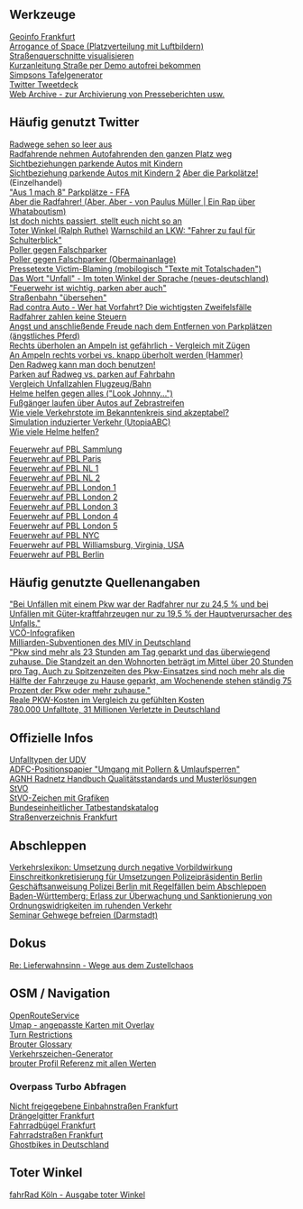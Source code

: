 Werkzeuge
-----
[Geoinfo Frankfurt](https://geoinfo.frankfurt.de/mapbender/application/stadtplan)  
[Arrogance of Space (Platzverteilung mit Luftbildern)](https://cyklokoalicia.sk/arrogance/)  
[Straßenquerschnitte visualisieren](https://streetmix.net)  
[Kurzanleitung Straße per Demo autofrei bekommen](https://twitter.com/autofreiberlin/status/1160624160135143425)  
[Simpsons Tafelgenerator](https://imgflip.com/memegenerator/60777140/Bart-Simpson---chalkboard)  
[Twitter Tweetdeck](https://tweetdeck.twitter.com)  
[Web Archive - zur Archivierung von Presseberichten usw.](https://web.archive.org)


Häufig genutzt Twitter
----------------------

[Radwege sehen so leer aus](https://twitter.com/DerGraslutscher/status/1220282050055409664)  
[Radfahrende nehmen Autofahrenden den ganzen Platz weg](https://twitter.com/BerlinCyclist/status/1224054920514539520)  
[Sichtbeziehungen parkende Autos mit Kindern](https://twitter.com/KidicalMass_S/status/1243213103304716290)  
[Sichtbeziehung parkende Autos mit Kindern 2](https://twitter.com/josykitchen/status/1106125679266070528)
[Aber die Parkplätze!](https://twitter.com/DirkDorsch/status/1222578850305015808?s=20) (Einzelhandel)  
["Aus 1 mach 8" Parkplätze - FFA](https://www.adfc-frankfurt.de/Frankfurt_aktuell/FFA_Archiv/Ausgabe_2020_4/2020_4_12_aus_1.html)  
[Aber die Radfahrer! (Aber, Aber - von Paulus Müller | Ein Rap über Whataboutism)](https://www.youtube.com/watch?v=uoJcAILqEDw)  
[Ist doch nichts passiert, stellt euch nicht so an](https://twitter.com/MrLoehm/status/1231330814245425154)  
[Toter Winkel (Ralph Ruthe)](https://twitter.com/ralphruthe/status/1230752902991319046) 
[Warnschild an LKW: "Fahrer zu faul für Schulterblick"](https://twitter.com/dukoid/status/1297903273693843456)  
[Poller gegen Falschparker](https://twitter.com/FfmOgo/status/1230110332120637441)  
[Poller gegen Falschparker (Obermainanlage)](https://twitter.com/avoooni/status/1181119784186007552)  
[Pressetexte Victim-Blaming (mobilogisch "Texte mit Totalschaden")](https://twitter.com/SchwaBicyclist/status/1226471122608238592)  
[Das Wort "Unfall" - Im toten Winkel der Sprache (neues-deutschland)](https://www.neues-deutschland.de/artikel/1101202.wort-unfall-im-toten-winkel-der-sprache.html)  
["Feuerwehr ist wichtig, parken aber auch"](https://twitter.com/aktuelle_stunde/status/1154418437537579008)  
[Straßenbahn "übersehen"](https://twitter.com/FFMbyBicycle/status/1235148263470379009)  
[Rad contra Auto - Wer hat Vorfahrt? Die wichtigsten Zweifelsfälle](https://www.stern.de/auto/service/rad-contra-auto---wer-hat-vorfahrt--die-wichtigsten-zweifelsfaelle-8156042.html)  
[Radfahrer zahlen keine Steuern](https://www.rbb24.de/panorama/beitrag/2020/09/berlin-fragen-antworten-fahrrad-steuer-radweg.htm)  
[Angst und anschließende Freude nach dem Entfernen von Parkplätzen (ängstliches Pferd)](https://twitter.com/fietsprofessor/status/1135992004742176768)  
[Rechts überholen an Ampeln ist gefährlich - Vergleich mit Zügen](https://twitter.com/MarBel78/status/1270303528049926149)  
[An Ampeln rechts vorbei vs. knapp überholt werden (Hammer)](https://twitter.com/dd_flo/status/1275356265045266432)  
[Den Radweg kann man doch benutzen!](https://twitter.com/digitalVermummt/status/1282229424864329733)  
[Parken auf Radweg vs. parken auf Fahrbahn](https://twitter.com/asltf/status/1283664476714209280)  
[Vergleich Unfallzahlen Flugzeug/Bahn](https://twitter.com/a_linnemann/status/1284913874903412738)  
[Helme helfen gegen alles ("Look Johnny...")](https://twitter.com/BerlinCyclist/status/1141963412580253696)  
[Fußgänger laufen über Autos auf Zebrastreifen](https://urbanshit.de/einfach-ueber-die-autos-laufen-wenn-diese-den-zebrastreifen-blockieren/)  
[Wie viele Verkehrstote im Bekanntenkreis sind akzeptabel?](https://www.youtube.com/watch?v=k2tOye9DKdQ)  
[Simulation induzierter Verkehr (UtopiaABC)](https://twitter.com/ABCTV/status/1182468049011535872)  
[Wie viele Helme helfen?](https://twitter.com/tm_nrmn/status/1302865093982650370)  


[Feuerwehr auf PBL Sammlung](https://twitter.com/FFMbyBicycle/status/1235155455456022533)  
[Feuerwehr auf PBL Paris](https://twitter.com/CommuteDeParis/status/1177987442898587648)  
[Feuerwehr auf PBL NL 1](https://youtu.be/HyQ6DAIg4AQ?t=68)  
[Feuerwehr auf PBL NL 2](https://youtu.be/ZhFohYHgGyE?t=155)  
[Feuerwehr auf PBL London 1](https://twitter.com/CyclistHannah/status/1051379001493721088)  
[Feuerwehr auf PBL London 2](https://twitter.com/Gari_Ferret/status/1231894489146458112)  
[Feuerwehr auf PBL London 3](https://twitter.com/bike_bs/status/1235159836142206976)  
[Feuerwehr auf PBL London 4](https://twitter.com/stormcab/status/990704992599277568)  
[Feuerwehr auf PBL London 5](https://twitter.com/Gosia0801/status/802200676415795201)  
[Feuerwehr auf PBL NYC](https://twitter.com/TanyaMGulliver/status/1150227016714731522)  
[Feuerwehr auf PBL Williamsburg, Virginia, USA](https://twitter.com/cambridge46er/status/1175510066352525312)  
[Feuerwehr auf PBL Berlin](https://twitter.com/cumurux/status/1299752633461338115)  


Häufig genutzte Quellenangaben
------------------------------

["Bei Unfällen mit einem Pkw war der Radfahrer nur zu 24,5 % und bei Unfällen mit Güter-kraftfahrzeugen nur zu 19,5 % der Hauptverursacher des Unfalls."](https://www.destatis.de/DE/Themen/Gesellschaft-Umwelt/Verkehrsunfaelle/Publikationen/Downloads-Verkehrsunfaelle/unfaelle-zweirad-5462408187004.pdf?__blob=publicationFile)  
[VCÖ-Infografiken](https://www.vcoe.at/publikationen/infografiken/alle-infografiken)  
[Milliarden-Subventionen des MIV in Deutschland](https://www.umweltbundesamt.de/sites/default/files/medien/479/publikationen/uba_fachbroschuere_umweltschaedliche-subventionen_bf.pdf)  
["Pkw sind mehr als 23 Stunden am Tag geparkt und das  überwiegend  zuhause.  Die  Standzeit  an  den  Wohnorten beträgt im Mittel über 20 Stunden pro Tag. Auch zu Spitzenzeiten des Pkw-Einsatzes sind noch mehr als die Hälfte der Fahrzeuge zu Hause geparkt, am Wochenende stehen ständig 75 Prozent der Pkw oder mehr zuhause."](http://www.mobilitaet-in-deutschland.de/pdf/MiD2017_Ergebnisbericht.pdf)  
[Reale PKW-Kosten im Vergleich zu gefühlten Kosten](https://www.spiegel.de/auto/autokauf-deutsche-unterschaetzen-tatsaechliche-kosten-ihres-autos-stark-a-e9230430-6794-4690-96cd-a988f53b93c4)  
[780.000 Unfalltote, 31 Millionen Verletzte in Deutschland](https://www.spiegel.de/auto/aktuell/deutschland-780-000-verkehrstote-seit-1950-31-millionen-verletzte-a-1183544.html)  


Offizielle Infos
----------------

[Unfalltypen der UDV](https://udv.de/sites/default/files/tx_udvpublications/unfalltypen-katalog_udv_web_2.pdf)  
[ADFC-Positionspapier "Umgang mit Pollern & Umlaufsperren"](https://www.adfc.de/fileadmin/user_upload/Expertenbereich/Touristik_und_Hotellerie/Positionspapiere/ADFC_Positionspapier_Umgang_Poller_Umlaufsperren.pdf)  
[AGNH Radnetz Handbuch Qualitätsstandards und Musterlösungen](https://www.nahmobil-hessen.de/wp-content/uploads/2019/07/Qualitaetsstandards_und_Musterloesungen_150dpi.pdf)  
[StVO](https://www.gesetze-im-internet.de/stvo_2013/BJNR036710013.html)  
[StVO-Zeichen mit Grafiken](https://de.wikipedia.org/wiki/Bildtafel_der_Verkehrszeichen_in_der_Bundesrepublik_Deutschland_von_2013_bis_2017)  
[Bundeseinheitlicher Tatbestandskatalog](https://www.kba.de/DE/ZentraleRegister/FAER/BT_KAT_OWI/bkat_owi_28_04_2020_pdf.pdf?__blob=publicationFile&v=6)  
[Straßenverzeichnis Frankfurt](https://offenedaten.frankfurt.de/dataset/strassenverzeichnis-der-stadt-frankfurt-am-main)  


Abschleppen
-----------

[Verkehrslexikon: Umsetzung durch negative Vorbildwirkung](https://www.verkehrslexikon.de/Texte/KfzUmsetzung4.php)  
[Einschreitkonkretisierung für Umsetzungen Polizeipräsidentin Berlin](https://fragdenstaat.de/dokumente/2404/)  
[Geschäftsanweisung Polizei Berlin mit Regelfällen beim Abschleppen](https://fragdenstaat.de/anfrage/geschaftsanweisung-der-polizei-nr-152014/163890/anhang/GAPPrStabNr.15_2014.pdf)  
[Baden-Württemberg: Erlass zur Überwachung und Sanktionierung von Ordnungswidrigkeiten im ruhenden Verkehr](https://fragdenstaat.de/anfrage/erlass-zur-uberwachung-und-sanktionierung-von-ordnungswidrigkeiten-im-ruhenden-verkehr/507374/anhang/VMBW_ErlasszurberwachungundSanktionierungvonOrdnungswidrigkeitenimruhendenVerkehrvom11.Mai2020.pdf)  
[Seminar Gehwege befreien (Darmstadt)](https://wegerecht.org/seminar/)  


Dokus
-----

[Re: Lieferwahnsinn - Wege aus dem Zustellchaos](https://www.dailymotion.com/video/x6bdwql)


OSM / Navigation
----------------

[OpenRouteService](https://maps.openrouteservice.org)  
[Umap - angepasste Karten mit Overlay](https://umap.openstreetmap.fr/en/)  
[Turn Restrictions](https://ahorn.lima-city.de/tr/)  
[Brouter Glossary](https://github.com/poutnikl/Brouter-profiles/wiki/Glossary)  
[Verkehrszeichen-Generator](http://osmtools.de/traffic_signs/)  
[brouter Profil Referenz mit allen Werten](https://raw.githubusercontent.com/poutnikl/Trekking-Poutnik/master/Trekking-Poutnik.brf)

### Overpass Turbo Abfragen
[Nicht freigegebene Einbahnstraßen Frankfurt](https://overpass-turbo.eu/s/Ydu)  
[Drängelgitter Frankfurt](https://overpass-turbo.eu/s/Wdi)  
[Fahrradbügel Frankfurt](https://overpass-turbo.eu/s/Tu6)  
[Fahrradstraßen Frankfurt](https://overpass-turbo.eu/s/YdC)  
[Ghostbikes in Deutschland](https://overpass-turbo.eu/s/WlH)


Toter Winkel
------------

[fahrRad Köln - Ausgabe toter Winkel](https://www.yumpu.com/de/document/read/63909597/adfc-koln-fahrrad-2-2020/16)
